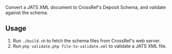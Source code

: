 Convert a JATS XML document to CrossRef's Deposit Schema, and validate against the schema.

## Usage

1. Run `./build.sh` to fetch the schema files from CrossRef's web server.
2. Run `php validate.php file-to-validate.xml` to validate a JATS XML file.
